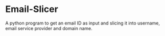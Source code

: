 # Email-Slicer

A python program to get an email ID as input and slicing it into username, email service provider and domain name. 
